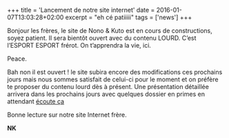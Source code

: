 +++
title = 'Lancement de notre site internet'
date = 2016-01-07T13:03:28+02:00
excerpt = "eh cé patiiiii"
tags = ['news']
+++

Bonjour les frères, le site de Nono & Kuto est en cours de constructions, soyez patient. Il sera bientôt ouvert avec du contenu LOURD. C’est l’ESPORT ESPORT frérot. On t’apprendra la vie, ici.

Peace.

Bah non il est ouvert ! le site subira encore des modifications ces prochains jours mais nous sommes satisfait de celui-ci pour le moment et on préfère te proposer du contenu lourd dès à présent. Une présentation détaillée arrivera dans les prochains jours avec quelques dossier en primes en attendant [écoute ça](https://www.youtube.com/embed/VC4ORS5n9Hg)

Bonne lecture sur notre site Internet frère.

**NK**